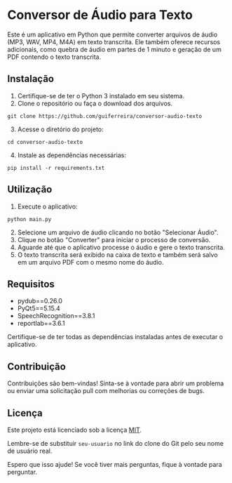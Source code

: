 
# Conversor de Áudio para Texto

Este é um aplicativo em Python que permite converter arquivos de áudio (MP3, WAV, MP4, M4A) em texto transcrita. Ele também oferece recursos adicionais, como quebra de áudio em partes de 1 minuto e geração de um PDF contendo o texto transcrita.

## Instalação

1. Certifique-se de ter o Python 3 instalado em seu sistema.
2. Clone o repositório ou faça o download dos arquivos.

```shell
git clone https://github.com/guiferreira/conversor-audio-texto
```

3. Acesse o diretório do projeto:

```shell
cd conversor-audio-texto
```

4. Instale as dependências necessárias:

```shell
pip install -r requirements.txt
```

## Utilização

1. Execute o aplicativo:

```shell
python main.py
```

2. Selecione um arquivo de áudio clicando no botão "Selecionar Áudio".
3. Clique no botão "Converter" para iniciar o processo de conversão.
4. Aguarde até que o aplicativo processe o áudio e gere o texto transcrita.
5. O texto transcrita será exibido na caixa de texto e também será salvo em um arquivo PDF com o mesmo nome do áudio.

## Requisitos

- pydub==0.26.0
- PyQt5==5.15.4
- SpeechRecognition==3.8.1
- reportlab==3.6.1

Certifique-se de ter todas as dependências instaladas antes de executar o aplicativo.

## Contribuição

Contribuições são bem-vindas! Sinta-se à vontade para abrir um problema ou enviar uma solicitação pull com melhorias ou correções de bugs.

## Licença

Este projeto está licenciado sob a licença [MIT](https://opensource.org/licenses/MIT).


Lembre-se de substituir `seu-usuario` no link do clone do Git pelo seu nome de usuário real.

Espero que isso ajude! Se você tiver mais perguntas, fique à vontade para perguntar.